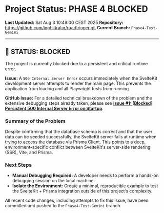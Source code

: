# Project Status: PHASE 4 BLOCKED

**Last Updated:** Sat Aug  3 10:49:00 CEST 2025
**Repository:** https://github.com/inphiltrator/roadtripper.git
**Current Branch:** `Phase4-Test-Gemini`

---

## 🛑 STATUS: BLOCKED

The project is currently blocked due to a persistent and critical runtime error.

**Issue:** A `500 Internal Server Error` occurs immediately when the SvelteKit development server attempts to render the main page. This prevents the application from loading and all Playwright tests from running.

**GitHub Issue:** For a detailed technical breakdown of the problem and the extensive debugging steps already taken, please see **[Issue #1: [Blocked] Persistent 500 Internal Server Error on Startup](https://github.com/inphiltrator/roadtripper/issues/1)**.

### Summary of the Problem

Despite confirming that the database schema is correct and that the user data can be seeded successfully, the SvelteKit server fails at runtime when trying to access the database via Prisma Client. This points to a deep, environment-specific conflict between SvelteKit's server-side rendering (SSR), Vite, and Prisma.

### Next Steps

- **Manual Debugging Required:** A developer needs to perform a hands-on debugging session on the local machine.
- **Isolate the Environment:** Create a minimal, reproducible example to test the SvelteKit + Prisma integration outside of this project's complexity.

All recent code changes, including attempts to fix this issue, have been committed and pushed to the `Phase4-Test-Gemini` branch.
